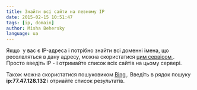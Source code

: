 ```yaml
---
title: Знайти всі сайти на певному IP
date: 2015-02-15 10:51:47
tags: [ip, domain]
author: Misha Behersky
language: ua
---
```


<p>
 Якщо  у вас є IP-адреса і потрібно знайти всі доменні імена, що ресолвляться в дану адресу, можна скористатися
 <a href="http://www.yougetsignal.com/tools/web-sites-on-web-server/" target="_blank">
  цим сервісом
 </a>
 . Просто введіть IP - і отримайте список всіх сайтів на цьому сервері.
</p>
<p>
 Також можна скористатися пошуковиком
 <a href="http://www.bing.com" target="_blank">
  Bing
 </a>
 . Введіть в рядок пошуку
 <strong>
  ip:77.47.128.132
 </strong>
 і отриайте список результатів.
</p>
<p>
</p>
